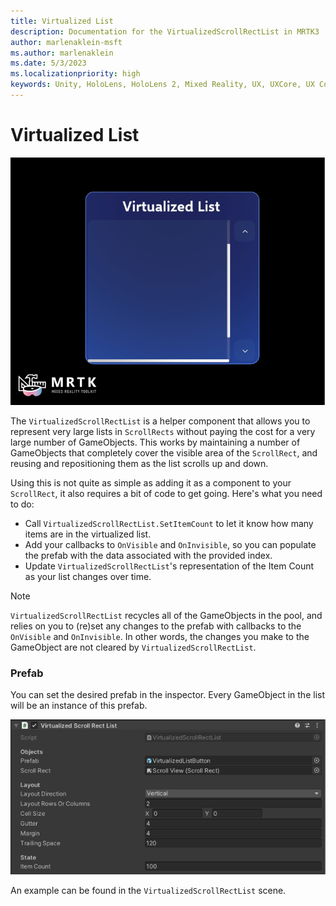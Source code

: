 ```yaml
---
title: Virtualized List
description: Documentation for the VirtualizedScrollRectList in MRTK3
author: marlenaklein-msft
ms.author: marlenaklein
ms.date: 5/3/2023
ms.localizationpriority: high
keywords: Unity, HoloLens, HoloLens 2, Mixed Reality, UX, UXCore, UX Core, packaging
---
```


# Virtualized List
![Image showing the virtualized list](images/virtualizedlist.png)

The `VirtualizedScrollRectList` is a helper component that allows you to represent very large lists in `ScrollRects` without paying the cost for a very large number of GameObjects. This works by maintaining a number of GameObjects that completely cover the visible area of the `ScrollRect`, and reusing and repositioning them as the list scrolls up and down.

Using this is not quite as simple as adding it as a component to your `ScrollRect`, it also requires a bit of code to get going. Here's what you need to do:
* Call `VirtualizedScrollRectList.SetItemCount` to let it know how many items are in the virtualized list.
* Add your callbacks to `OnVisible` and `OnInvisible`, so you can populate the prefab with the data associated with the provided index.
* Update `VirtualizedScrollRectList`'s representation of the Item Count as your list changes over time.

> [!NOTE]
> `VirtualizedScrollRectList` recycles all of the GameObjects in the pool, and relies on you to (re)set any changes to the prefab with callbacks to the `OnVisible` and `OnInvisible`. In other words, the changes you make to the GameObject are not cleared by `VirtualizedScrollRectList`.

### Prefab

You can set the desired prefab in the inspector. Every GameObject in the list will be an instance of this prefab.

![Image showing the inspector for a virtualized list](images/virtualizedlist_inspector.png)

An example can be found in the `VirtualizedScrollRectList` scene.

